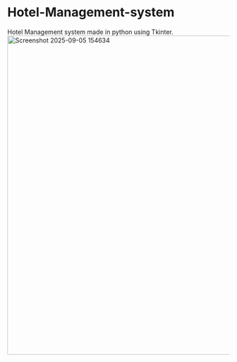 # Hotel-Management-system
Hotel Management system made in python using Tkinter.
<img width="1173" height="722" alt="Screenshot 2025-09-05 154634" src="https://github.com/user-attachments/assets/1dc874b4-8f31-4a4e-a073-7898658e2ba2" />
